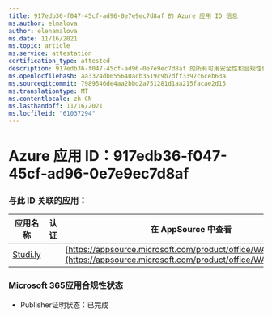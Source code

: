 ```yaml
---
title: 917edb36-f047-45cf-ad96-0e7e9ec7d8af 的 Azure 应用 ID 信息
ms.author: elmalova
author: elenamalova
ms.date: 11/16/2021
ms.topic: article
ms.service: attestation
certification_type: attested
description: 917edb36-f047-45cf-ad96-0e7e9ec7d8af 的所有可用安全性和合规性信息。
ms.openlocfilehash: aa3324db055640acb3519c9b7dff3397c6ceb63a
ms.sourcegitcommit: 7989546de4aa2bbd2a751281d1aa215facae2d15
ms.translationtype: MT
ms.contentlocale: zh-CN
ms.lasthandoff: 11/16/2021
ms.locfileid: "61037294"
---
```

# <a name="azure-app-id-917edb36-f047-45cf-ad96-0e7e9ec7d8af"></a>Azure 应用 ID：917edb36-f047-45cf-ad96-0e7e9ec7d8af


### <a name="apps-associated-with-this-id"></a>与此 ID 关联的应用：
| **应用名称** | **认证** | **在 AppSource 中查看** |
|--------------|---------------|-----------------------|
| [Studi.ly](https://docs.microsoft.com/microsoft-365-app-certification/forward/WA200001668) |  | [https://appsource.microsoft.com/product/office/WA200001668](https://appsource.microsoft.com/product/office/WA200001668) |

### <a name="microsoft-365-app-compliance-status"></a>Microsoft 365应用合规性状态
- Publisher证明状态：已完成
